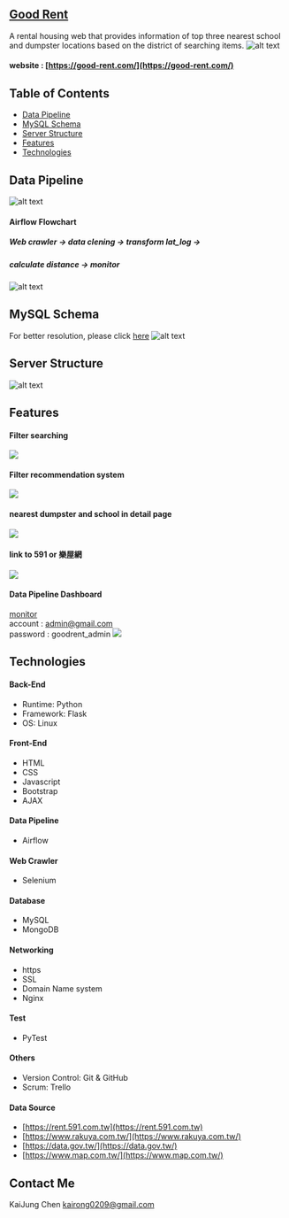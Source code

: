 
## [Good Rent](https://good-rent.com/)

A rental housing web that provides information of top three nearest school and dumpster locations based on the district of searching items.
![alt text](https://i.imgur.com/YV5PBYJ.png)

#### website : [https://good-rent.com/](https://good-rent.com/)

## Table of Contents
* [Data Pipeline](##Data-Pipeline)
* [MySQL Schema](##MySQL-Schema)
* [Server Structure](Server-Structure)
* [Features](##Features)
* [Technologies](##Technologies)

## Data Pipeline
![alt text](https://i.imgur.com/6AN9mIm.png)


#### Airflow Flowchart
##### Web crawler -> data clening -> transform lat_log -> 
##### calculate distance -> monitor
![alt text](https://i.imgur.com/mCqnVwJ.png)

## MySQL Schema
For better resolution, please click [here](https://i.imgur.com/FZm3ykF.png)
![alt text](https://i.imgur.com/FZm3ykF.png)

## Server Structure
![alt text](https://i.imgur.com/Uofw15D.png)

## Features
#### Filter searching
![](https://i.imgur.com/PeGbPEN.gif)
#### Filter recommendation system
![](https://i.imgur.com/YRQvrK8.gif)
#### nearest dumpster and school in detail page
![](https://i.imgur.com/b2xZl1l.gif)
#### link to 591 or 樂屋網
![](https://i.imgur.com/49CXrEQ.gif)
#### Data Pipeline Dashboard
[monitor](https://good-rent.com/admin_monitor) \
account : admin@gmail.com \
password : goodrent_admin
![](https://i.imgur.com/xtbA0Ww.gif)

## Technologies
#### Back-End
* Runtime: Python
* Framework: Flask
* OS: Linux

#### Front-End
* HTML
* CSS
* Javascript
* Bootstrap
* AJAX

#### Data Pipeline
* Airflow

#### Web Crawler
* Selenium

#### Database
* MySQL
* MongoDB

#### Networking
* https
* SSL
* Domain Name system
* Nginx

#### Test
* PyTest

#### Others
* Version Control: Git & GitHub
* Scrum: Trello

#### Data Source
* [https://rent.591.com.tw](https://rent.591.com.tw)
* [https://www.rakuya.com.tw/](https://www.rakuya.com.tw/)
* [https://data.gov.tw/](https://data.gov.tw/)
* [https://www.map.com.tw/](https://www.map.com.tw/)

## Contact Me
KaiJung Chen kairong0209@gmail.com


